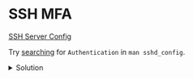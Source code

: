 # SSH MFA

[SSH Server Config](sshd-config.md)

Try [searching](man.md) for `Authentication` in `man sshd_config`.

<details>

<summary>Solution</summary>


```sh
nano /etc/ssh/sshd_config
```

Ensure these lines exists:

```
PasswordAuthentication yes
AuthenticationMethods publickey,password
```

</details>
